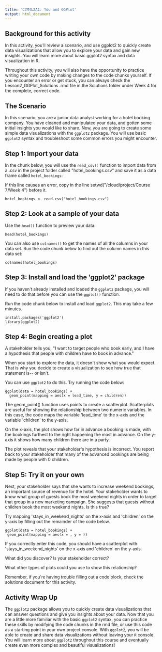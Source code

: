 ```yaml
---
title: 'C7M4L2A1: You and GGPlot'
output: html_document
---
```


## Background for this activity

In this activity, you’ll review a scenario, and use ggplot2 to quickly create data visualizations that allow you to explore your data and gain new insights. You will learn more about basic ggplot2 syntax and data visualization in R.

Throughout this activity, you will also have the opportunity to practice writing your own code by making changes to the code chunks yourself. If you encounter an error or get stuck, you can always check the Lesson2_GGPlot_Solutions .rmd file in the Solutions folder under Week 4 for the complete, correct code.

## The Scenario

In this scenario, you are a junior data analyst working for a hotel booking company. You have cleaned and manipulated your data, and gotten some initial insights you would like to share. Now, you are going to create some simple data visualizations with the `ggplot2` package. You will use basic `ggplot2` syntax and troubleshoot some common errors you might encounter.

## Step 1: Import your data

In the chunk below, you will use the `read_csv()` function to import data from a .csv in the project folder called "hotel_bookings.csv" and save it as a data frame called `hotel_bookings`:

If this line causes an error, copy in the line setwd("/cloud/project/Course 7/Week 4") before it.

```{r load data}
hotel_bookings <- read.csv("hotel_bookings.csv")
```

## Step 2: Look at a sample of your data

Use the `head()` function to preview your data:

```{r examining your data}
head(hotel_bookings)
```

You can also use `colnames()` to get the names of all the columns in your data set. Run the code chunk below to find out the column names in this data set:

```{r look at column names}
colnames(hotel_bookings)
```

## Step 3: Install and load the 'ggplot2' package

If you haven't already installed and loaded the `ggplot2` package, you will need to do that before you can use the `ggplot()` function.

Run the code chunk below to install and load `ggplot2`. This may take a few minutes.

```{r loading and installing ggplot2, echo=FALSE, message=FALSE}
install.packages('ggplot2')
library(ggplot2)
```

## Step 4: Begin creating a plot

A stakeholder tells you, "I want to target people who book early, and I have a hypothesis that people with children have to book in advance."

When you start to explore the data, it doesn't show what you would expect. That is why you decide to create a visualization to see how true that statement is-- or isn't.

You can use `ggplot2` to do this. Try running the code below:

```{r creating a plot}
ggplot(data = hotel_bookings) +
  geom_point(mapping = aes(x = lead_time, y = children))
```

The geom_point() function uses points to create a scatterplot. Scatterplots are useful for showing the relationship between two numeric variables. In this case, the code maps the variable 'lead_time' to the x-axis and the variable 'children' to the y-axis.

On the x-axis, the plot shows how far in advance a booking is made, with the bookings furthest to the right happening the most in advance. On the y-axis it shows how many children there are in a party.

The plot reveals that your stakeholder's hypothesis is incorrect. You report back to your stakeholder that many of the advanced bookings are being made by people with 0 children.

## Step 5: Try it on your own

Next, your stakeholder says that she wants to increase weekend bookings, an important source of revenue for the hotel. Your stakeholder wants to know what group of guests book the most weekend nights in order to target that group in a new marketing campaign. She suggests that guests without children book the most weekend nights. Is this true?

Try mapping 'stays_in_weekend_nights' on the x-axis and 'children' on the y-axis by filling out the remainder of the code below.

```{r}
ggplot(data = hotel_bookings) +
 geom_point(mapping = aes(x = , y = ))
```

If you correctly enter this code, you should have a scatterplot with 'stays_in_weekend_nights' on the x-axis and 'children' on the y-axis.

What did you discover? Is your stakeholder correct?

What other types of plots could you use to show this relationship?

Remember, if you're having trouble filling out a code block, check the solutions document for this activity.

## Activity Wrap Up

The `ggplot2` package allows you to quickly create data visualizations that can answer questions and give you insights about your data. Now that you are a little more familiar with the basic `ggplot2` syntax, you can practice these skills by modifying the code chunks in the rmd file, or use this code as a starting point in your own project console. With `ggplot2`, you will be able to create and share data visualizations without leaving your `R` console. You will learn more about `ggplot2` throughout this course and eventually create even more complex and beautiful visualizations!
